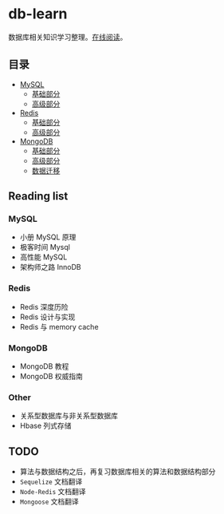 # db-learn
数据库相关知识学习整理。[在线阅读](https://www.shipengqi.top/db-learn)。

## 目录
- [MySQL](./mysql)
  - [基础部分](./mysql/basic)
  - [高级部分](./mysql/advance)
- [Redis](./redis)
  - [基础部分](./redis/basic)
  - [高级部分](./redis/advance)
- [MongoDB](./mongodb)
  - [基础部分](./mongodb/basic)
  - [高级部分](./mongodb/advance)
  - [数据迁移](./mongodb/advance/migrate.md)

## Reading list
### MySQL
- 小册 MySQL 原理
- 极客时间 Mysql
- 高性能 MySQL
- 架构师之路 InnoDB
### Redis
- Redis 深度历险
- Redis 设计与实现
- Redis 与 memory cache

### MongoDB
- MongoDB 教程
- MongoDB 权威指南

### Other
- 关系型数据库与非关系型数据库
- Hbase 列式存储

## TODO
- 算法与数据结构之后，再复习数据库相关的算法和数据结构部分
- `Sequelize` 文档翻译
- `Node-Redis` 文档翻译
- `Mongoose` 文档翻译

